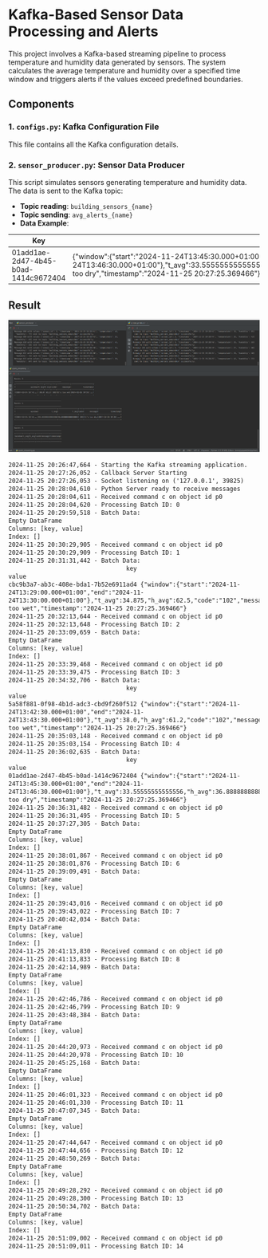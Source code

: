 # Kafka-Based Sensor Data Processing and Alerts

This project involves a Kafka-based streaming pipeline to process temperature and humidity data generated by sensors. The system calculates the average temperature and humidity over a specified time window and triggers alerts if the values exceed predefined boundaries.

## Components

### 1. **`configs.py`**: Kafka Configuration File
This file contains all the Kafka configuration details.

### 2. **`sensor_producer.py`**: Sensor Data Producer
This script simulates sensors generating temperature and humidity data. The data is sent to the Kafka topic:
- **Topic reading**: `building_sensors_{name}`
- **Topic sending**: `avg_alerts_{name}`
- **Data Example**:


| Key                                   | Value                                                                                                                                                                                                                                          |
|---------------------------------------|------------------------------------------------------------------------------------------------------------------------------------------------------------------------------------------------------------------------------------------------|
| 01add1ae-2d47-4b45-b0ad-1414c9672404 | {"window":{"start":"2024-11-24T13:45:30.000+01:00","end":"2024-11-24T13:46:30.000+01:00"},"t_avg":33.55555555555556,"h_avg":36.888888888888886,"code":"101","message":"It's too dry","timestamp":"2024-11-25 20:27:25.369466"} |


## Result
![Result](./img/result.PNG)

```plaintext
2024-11-25 20:26:47,664 - Starting the Kafka streaming application.
2024-11-25 20:27:26,052 - Callback Server Starting
2024-11-25 20:27:26,053 - Socket listening on ('127.0.0.1', 39825)
2024-11-25 20:28:04,610 - Python Server ready to receive messages
2024-11-25 20:28:04,611 - Received command c on object id p0
2024-11-25 20:28:04,620 - Processing Batch ID: 0
2024-11-25 20:29:59,518 - Batch Data:
Empty DataFrame
Columns: [key, value]
Index: []
2024-11-25 20:30:29,905 - Received command c on object id p0
2024-11-25 20:30:29,909 - Processing Batch ID: 1
2024-11-25 20:31:31,442 - Batch Data:
                                 key                                                                                                                                                                                                 value
cbc9b3a7-ab3c-408e-bda1-7b52e6911ad4 {"window":{"start":"2024-11-24T13:29:00.000+01:00","end":"2024-11-24T13:30:00.000+01:00"},"t_avg":34.875,"h_avg":62.5,"code":"102","message":"It's too wet","timestamp":"2024-11-25 20:27:25.369466"}
2024-11-25 20:32:13,644 - Received command c on object id p0
2024-11-25 20:32:13,648 - Processing Batch ID: 2
2024-11-25 20:33:09,659 - Batch Data:
Empty DataFrame
Columns: [key, value]
Index: []
2024-11-25 20:33:39,468 - Received command c on object id p0
2024-11-25 20:33:39,475 - Processing Batch ID: 3
2024-11-25 20:34:32,706 - Batch Data:
                                 key                                                                                                                                                                                               value
5a58f881-0f98-4b1d-adc3-cbd9f260f512 {"window":{"start":"2024-11-24T13:42:30.000+01:00","end":"2024-11-24T13:43:30.000+01:00"},"t_avg":38.0,"h_avg":61.2,"code":"102","message":"It's too wet","timestamp":"2024-11-25 20:27:25.369466"}
2024-11-25 20:35:03,148 - Received command c on object id p0
2024-11-25 20:35:03,154 - Processing Batch ID: 4
2024-11-25 20:36:02,635 - Batch Data:
                                 key                                                                                                                                                                                                                          value
01add1ae-2d47-4b45-b0ad-1414c9672404 {"window":{"start":"2024-11-24T13:45:30.000+01:00","end":"2024-11-24T13:46:30.000+01:00"},"t_avg":33.55555555555556,"h_avg":36.888888888888886,"code":"101","message":"It's too dry","timestamp":"2024-11-25 20:27:25.369466"}
2024-11-25 20:36:31,482 - Received command c on object id p0
2024-11-25 20:36:31,495 - Processing Batch ID: 5
2024-11-25 20:37:27,305 - Batch Data:
Empty DataFrame
Columns: [key, value]
Index: []
2024-11-25 20:38:01,867 - Received command c on object id p0
2024-11-25 20:38:01,876 - Processing Batch ID: 6
2024-11-25 20:39:09,491 - Batch Data:
Empty DataFrame
Columns: [key, value]
Index: []
2024-11-25 20:39:43,016 - Received command c on object id p0
2024-11-25 20:39:43,022 - Processing Batch ID: 7
2024-11-25 20:40:42,034 - Batch Data:
Empty DataFrame
Columns: [key, value]
Index: []
2024-11-25 20:41:13,830 - Received command c on object id p0
2024-11-25 20:41:13,833 - Processing Batch ID: 8
2024-11-25 20:42:14,989 - Batch Data:
Empty DataFrame
Columns: [key, value]
Index: []
2024-11-25 20:42:46,786 - Received command c on object id p0
2024-11-25 20:42:46,799 - Processing Batch ID: 9
2024-11-25 20:43:48,384 - Batch Data:
Empty DataFrame
Columns: [key, value]
Index: []
2024-11-25 20:44:20,973 - Received command c on object id p0
2024-11-25 20:44:20,978 - Processing Batch ID: 10
2024-11-25 20:45:25,168 - Batch Data:
Empty DataFrame
Columns: [key, value]
Index: []
2024-11-25 20:46:01,323 - Received command c on object id p0
2024-11-25 20:46:01,330 - Processing Batch ID: 11
2024-11-25 20:47:07,345 - Batch Data:
Empty DataFrame
Columns: [key, value]
Index: []
2024-11-25 20:47:44,647 - Received command c on object id p0
2024-11-25 20:47:44,656 - Processing Batch ID: 12
2024-11-25 20:48:50,269 - Batch Data:
Empty DataFrame
Columns: [key, value]
Index: []
2024-11-25 20:49:28,292 - Received command c on object id p0
2024-11-25 20:49:28,300 - Processing Batch ID: 13
2024-11-25 20:50:34,702 - Batch Data:
Empty DataFrame
Columns: [key, value]
Index: []
2024-11-25 20:51:09,002 - Received command c on object id p0
2024-11-25 20:51:09,011 - Processing Batch ID: 14
```

